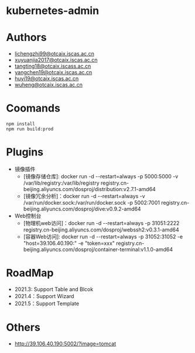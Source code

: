 # kubernetes-admin

# Authors

- lichengzhi99@otcaix.iscas.ac.cn
- xuyuanjia2017@otcaix.iscas.ac.cn
- tangting18@otcaix.iscass.ac.cn
- yangchen19@otcaix.iscas.ac.cn
- huyi19@otcaix.iscas.ac.cn
- wuheng@otcaix.iscas.ac.cn


# Coomands

```
npm install
npm run build:prod
```


# Plugins

- 镜像插件
  - [镜像存储仓库]: docker run -d --restart=always -p 5000:5000 -v /var/lib/registry:/var/lib/registry registry.cn-beijing.aliyuncs.com/dosproj/distribution:v2.7.1-amd64
  - [镜像冗余分析]：docker run -d --restart=always -v /var/run/docker.sock:/var/run/docker.sock -p 5002:7001 registry.cn-beijing.aliyuncs.com/dosproj/dive:v0.9.2-amd64
- Web控制台
  - [物理机web访问]：docker run -d --restart=always -p 31051:2222 registry.cn-beijing.aliyuncs.com/dosproj/webssh2:v0.3.1-amd64
  - [容器Web访问]: docker run -d --restart=always -p 31052:31052 -e "host=39.106.40.190:" -e "token=xxx" registry.cn-beijing.aliyuncs.com/dosproj/container-terminal:v1.1.0-amd64

# RoadMap

- 2021.3: Support Table and Blcok
- 2021.4：Support Wizard
- 2021.5：Support Template

# Others

- http://39.106.40.190:5002/?image=tomcat